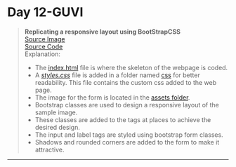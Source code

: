 # Day 12-GUVI

> **Replicating a responsive layout using BootStrapCSS**  
> [Source Image](./event-update-page.jpg)  
> [Source Code](./index.html)  
> Explanation:
>
> - The [index.html](./index.html) file is where the skeleton of the webpage is coded.
> - A [_styles.css_](./css/styles.css) file is added in a folder named [css](./css/) for better readability. This file contains the custom css added to the web page.
> - The image for the form is located in the [assets folder](./assets/).
> - Bootstrap classes are used to design a responsive layout of the sample image.
> - These classes are added to the tags at places to achieve the desired design.
> - The input and label tags are styled using bootstrap form classes.
> - Shadows and rounded corners are added to the form to make it attractive.

---
